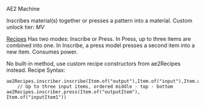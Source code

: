 AE2 Machine

Inscribes material(s) together or presses a pattern into a material.
Custom unlock tier: *MV*

<ins>Recipes</ins>
Has two modes: Inscribe or Press. In Press, up to three items are combined into one. In Inscribe, a press model presses a second item into a new item.
Consumes power.

No built-in method, use custom recipe constructors from ae2Recipes instead.
Recipe Syntax:
```
ae2Recipes.inscriber.inscribe(Item.of("output"),Item.of("input"),Item.of("press")) 
	// Up to three input items, ordered middle - top - bottom
ae2Recipes.inscriber.press(Item.of("outputItem"), Item.of("inputItem1"))
```